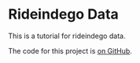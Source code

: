 # Rideindego Data

This is a tutorial for rideindego data.

The code for this project is [on GitHub](https://github.com/emptymalei/haferml-tutorials/tree/main/tutorials/rideindego/models/marshall_hafer).

